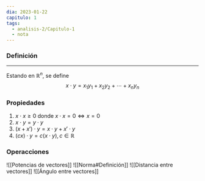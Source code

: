 ```yaml
---
dia: 2023-01-22
capitulo: 1
tags:
  - analisis-2/Capitulo-1
  - nota
---
```

### Definición
---
Estando en $\mathbb{R}^n$, se define
$$ x \cdot y = x_1 y_1 + x_2 y_2 + \cdots + x_n y_n$$ 

### Propiedades
1. $x \cdot x \ge 0$ donde $x \cdot x = 0 \iff x = 0$
2. $x \cdot y = y \cdot y$
3. $(x + x') \cdot y = x \cdot y + x' \cdot y$
4. $(c x) \cdot y = c (x \cdot y), c \in \mathbb{R}$


### Operacciones

![[Potencias de vectores]] ![[Norma#Definición]] ![[Distancia entre vectores]] ![[Ángulo entre vectores]]
